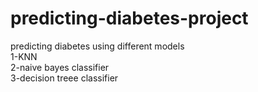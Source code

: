 # predicting-diabetes-project
predicting diabetes using different models       
1-KNN     
2-naive bayes classifier      
3-decision treee classifier    
